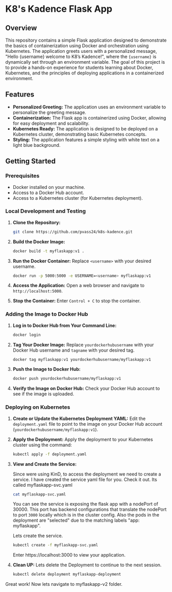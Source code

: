 # K8's Kadence Flask App

## Overview

This repository contains a simple Flask application designed to demonstrate the basics of containerization using Docker and orchestration using Kubernetes. The application greets users with a personalized message, "Hello {username} welcome to K8’s Kadence!", where the `{username}` is dynamically set through an environment variable. The goal of this project is to provide a hands-on experience for students learning about Docker, Kubernetes, and the principles of deploying applications in a containerized environment.

## Features

- **Personalized Greeting:** The application uses an environment variable to personalize the greeting message.
- **Containerization:** The Flask app is containerized using Docker, allowing for easy deployment and scalability.
- **Kubernetes Ready:** The application is designed to be deployed on a Kubernetes cluster, demonstrating basic Kubernetes concepts.
- **Styling:** The application features a simple styling with white text on a light blue background.

## Getting Started

### Prerequisites

- Docker installed on your machine.
- Access to a Docker Hub account.
- Access to a Kubernetes cluster (for Kubernetes deployment).

### Local Development and Testing

1. **Clone the Repository:**
    ```sh
    git clone https://github.com/pvass24/k8s-kadence.git
    ```

2. **Build the Docker Image:**
    ```sh
    docker build -t myflaskapp:v1 .
    ```

3. **Run the Docker Container:**
    Replace `<username>` with your desired username.
    ```sh
    docker run -p 5000:5000 -e USERNAME=<username> myflaskapp:v1
    ```

4. **Access the Application:**
    Open a web browser and navigate to `http://localhost:5000`.

5. **Stop the Container:**
    Enter `Control + C` to stop the container.

### Adding the Image to Docker Hub

1. **Log in to Docker Hub from Your Command Line:**
    ```sh
    docker login
    ```

2. **Tag Your Docker Image:**
    Replace `yourdockerhubusername` with your Docker Hub username and `tagname` with your desired tag.
    ```sh
    docker tag myflaskapp:v1 yourdockerhubusername/myflaskapp:v1
    ```

3. **Push the Image to Docker Hub:**
    ```sh
    docker push yourdockerhubusername/myflaskapp:v1
    ```

4. **Verify the Image on Docker Hub:**
    Check your Docker Hub account to see if the image is uploaded.

### Deploying on Kubernetes

1. **Create or Update the Kubernetes Deployment YAML:**
   Edit the `deployment.yaml` file to point to the image on your Docker Hub account (`yourdockerhubusername/myflaskapp:v1`).

2. **Apply the Deployment:**
   Apply the deployment to your Kubernetes cluster using the command:
   ```sh
   kubectl apply -f deployment.yaml

3. **View and Create the Service:**
   
   Since were using KinD, to access the deployment we need to create a service. I have created the service yaml file for you. Check it out. Its called myflaskapp-svc.yaml
   ```sh
   cat myflaskapp-svc.yaml
   ```
   You can see the service is exposing the flask app with a nodePort of 30000. This port has backend configurations that translate the nodePort to port `3000` locally which is in the cluster config. Also the pods in the deployment are "selected" due to the matching labels "app: myflaskapp".

   Lets create the service.
   ```sh
   kubectl create -f myflaskapp-svc.yaml
   ```
   Enter https://localhost:3000 to view your application.

4. **Clean UP:**
   Lets delete the Deployment to continue to the next session.
   ```sh
   kubectl delete deployment myflaskapp-deployment
   ```
Great work! Now lets navigate to myflaskapp-v2 folder.
